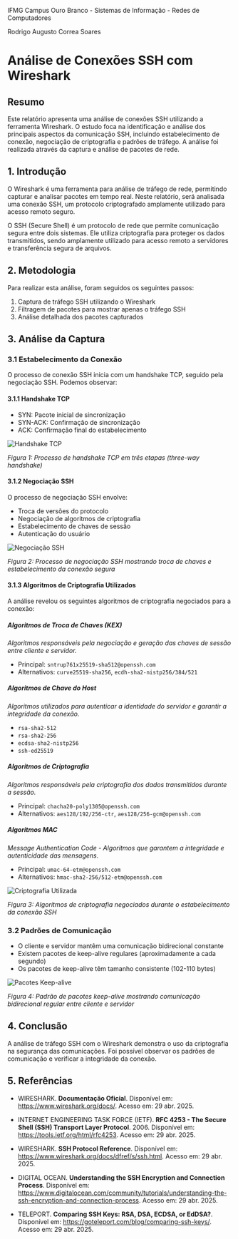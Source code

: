 IFMG Campus Ouro Branco - Sistemas de Informação - Redes de Computadores 

Rodrigo Augusto Correa Soares


# Análise de Conexões SSH com Wireshark

## Resumo

Este relatório apresenta uma análise de conexões SSH utilizando a ferramenta Wireshark. O estudo foca na identificação e análise dos principais aspectos da comunicação SSH, incluindo estabelecimento de conexão, negociação de criptografia e padrões de tráfego. A análise foi realizada através da captura e análise de pacotes de rede.

## 1. Introdução

O Wireshark é uma ferramenta para análise de tráfego de rede, permitindo capturar e analisar pacotes em tempo real. Neste relatório, será analisada uma conexão SSH, um protocolo criptografado amplamente utilizado para acesso remoto seguro.

O SSH (Secure Shell) é um protocolo de rede que permite comunicação segura entre dois sistemas. Ele utiliza criptografia para proteger os dados transmitidos, sendo amplamente utilizado para acesso remoto a servidores e transferência segura de arquivos.

## 2. Metodologia

Para realizar esta análise, foram seguidos os seguintes passos:

1. Captura de tráfego SSH utilizando o Wireshark
2. Filtragem de pacotes para mostrar apenas o tráfego SSH
3. Análise detalhada dos pacotes capturados

## 3. Análise da Captura

### 3.1 Estabelecimento da Conexão

O processo de conexão SSH inicia com um handshake TCP, seguido pela negociação SSH. Podemos observar:

#### 3.1.1 Handshake TCP

- SYN: Pacote inicial de sincronização
- SYN-ACK: Confirmação de sincronização
- ACK: Confirmação final do estabelecimento

![Handshake TCP](handshake_tcp.png)

*Figura 1: Processo de handshake TCP em três etapas (three-way handshake)*

#### 3.1.2 Negociação SSH

O processo de negociação SSH envolve:

- Troca de versões do protocolo
- Negociação de algoritmos de criptografia
- Estabelecimento de chaves de sessão
- Autenticação do usuário

![Negociação SSH](negociacao_ssh.png)

*Figura 2: Processo de negociação SSH mostrando troca de chaves e estabelecimento da conexão segura*

#### 3.1.3 Algoritmos de Criptografia Utilizados

A análise revelou os seguintes algoritmos de criptografia negociados para a conexão:

##### Algoritmos de Troca de Chaves (KEX)
*Algoritmos responsáveis pela negociação e geração das chaves de sessão entre cliente e servidor.*
- Principal: `sntrup761x25519-sha512@openssh.com`
- Alternativos: `curve25519-sha256`, `ecdh-sha2-nistp256/384/521`

##### Algoritmos de Chave do Host
*Algoritmos utilizados para autenticar a identidade do servidor e garantir a integridade da conexão.*
- `rsa-sha2-512`
- `rsa-sha2-256`
- `ecdsa-sha2-nistp256`
- `ssh-ed25519`

##### Algoritmos de Criptografia
*Algoritmos responsáveis pela criptografia dos dados transmitidos durante a sessão.*
- Principal: `chacha20-poly1305@openssh.com`
- Alternativos: `aes128/192/256-ctr`, `aes128/256-gcm@openssh.com`

##### Algoritmos MAC
*Message Authentication Code - Algoritmos que garantem a integridade e autenticidade das mensagens.*
- Principal: `umac-64-etm@openssh.com`
- Alternativos: `hmac-sha2-256/512-etm@openssh.com`


![Criptografia Utilizada](criptografia_utilizada.png)

*Figura 3: Algoritmos de criptografia negociados durante o estabelecimento da conexão SSH*

### 3.2 Padrões de Comunicação

- O cliente e servidor mantêm uma comunicação bidirecional constante
- Existem pacotes de keep-alive regulares (aproximadamente a cada segundo)
- Os pacotes de keep-alive têm tamanho consistente (102-110 bytes)

![Pacotes Keep-alive](keep_alive.png)

*Figura 4: Padrão de pacotes keep-alive mostrando comunicação bidirecional regular entre cliente e servidor*

## 4. Conclusão

A análise de tráfego SSH com o Wireshark demonstra o uso da criptografia na segurança das comunicações. Foi possível observar os padrões de comunicação e verificar a integridade da conexão.

## 5. Referências

- WIRESHARK. **Documentação Oficial**. Disponível em: <https://www.wireshark.org/docs/>. Acesso em: 29 abr. 2025.

- INTERNET ENGINEERING TASK FORCE (IETF). **RFC 4253 - The Secure Shell (SSH) Transport Layer Protocol**. 2006. Disponível em: <https://tools.ietf.org/html/rfc4253>. Acesso em: 29 abr. 2025.

- WIRESHARK. **SSH Protocol Reference**. Disponível em: <https://www.wireshark.org/docs/dfref/s/ssh.html>. Acesso em: 29 abr. 2025.

- DIGITAL OCEAN. **Understanding the SSH Encryption and Connection Process**. Disponível em: <https://www.digitalocean.com/community/tutorials/understanding-the-ssh-encryption-and-connection-process>. Acesso em: 29 abr. 2025.


- TELEPORT. **Comparing SSH Keys: RSA, DSA, ECDSA, or EdDSA?**. Disponível em: <https://goteleport.com/blog/comparing-ssh-keys/>. Acesso em: 29 abr. 2025.

